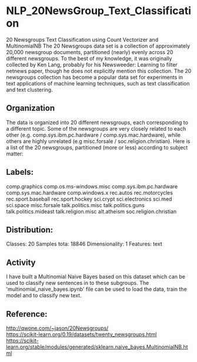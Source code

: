 # NLP_20NewsGroup_Text_Classification
20 Newsgroups Text Classification using Count Vectorizer and MultinomialNB
The 20 Newsgroups data set is a collection of approximately 20,000 newsgroup documents, partitioned (nearly) evenly across 20 different newsgroups. To the best of my knowledge, it was originally collected by Ken Lang, probably for his Newsweeder: Learning to filter netnews paper, though he does not explicitly mention this collection. The 20 newsgroups collection has become a popular data set for experiments in text applications of machine learning techniques, such as text classification and text clustering.

## Organization
The data is organized into 20 different newsgroups, each corresponding to a different topic. Some of the newsgroups are very closely related to each other (e.g. comp.sys.ibm.pc.hardware / comp.sys.mac.hardware), while others are highly unrelated (e.g misc.forsale / soc.religion.christian). Here is a list of the 20 newsgroups, partitioned (more or less) according to subject matter:

## Labels:
comp.graphics
comp.os.ms-windows.misc
comp.sys.ibm.pc.hardware
comp.sys.mac.hardware
comp.windows.x	rec.autos
rec.motorcycles
rec.sport.baseball
rec.sport.hockey	sci.crypt
sci.electronics
sci.med
sci.space
misc.forsale	talk.politics.misc
talk.politics.guns
talk.politics.mideast	talk.religion.misc
alt.atheism
soc.religion.christian

## Distribution:

Classes: 20
Samples tota: 18846
Dimensionality: 1
Features: text

## Activity
I have built a Multinomial Naive Bayes based on this dataset which can be used to classify new sentences in to these subgroups.
The 'multinomial_naive_bayes.ipynb' file can be used to load the data, train the model and to classify new text.

## Reference:
http://qwone.com/~jason/20Newsgroups/ <br>
https://scikit-learn.org/0.19/datasets/twenty_newsgroups.html <br>
https://scikit-learn.org/stable/modules/generated/sklearn.naive_bayes.MultinomialNB.html
